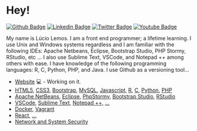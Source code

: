 # Hey!

[![Github Badge](https://img.shields.io/badge/-Github-000?style=flat-square&logo=Github&logoColor=white&link=https://github.com/luciolemos)](https://github.com/luciolemos)
[![Linkedin Badge](https://img.shields.io/badge/-LinkedIn-blue?style=flat-square&logo=Linkedin&logoColor=white&link=https://www.linkedin.com/in/lucio-lemos-a550441a1/)](https://www.linkedin.com/in/lucio-lemos-a550441a1/)
[![Twitter Badge](https://img.shields.io/badge/-Twitter-1ca0f1?style=flat-square&labelColor=1ca0f1&logo=twitter&logoColor=white&link=https://twitter.com/lucciolemos)](https://twitter.com/lucciolemos)
[![Youtube Badge](https://img.shields.io/badge/-YouTube-ff0000?style=flat-square&labelColor=ff0000&logo=youtube&logoColor=white&link=https://studio.youtube.com/channel/UCrNM1nr2nw0lSqMD10m6rLw)](https://studio.youtube.com/channel/UCrNM1nr2nw0lSqMD10m6rLw)

My name is Lúcio Lemos. I am a front end programmer; a lifetime learning. I use Unix and Windows systems regardless and I am familiar with the following IDEs: Apache Netbeans, Eclipse, Bootstrap Studio,
PHP Stormy, RStudio, etc ... I also use Sublime Text, VSCode, and Notepad ++ among others with ease.
I have knowledge of the following programming languages: R, C, Python, PHP, and Java.
I use Github as a versioning tool...

- [Website](https://www.luciolemos.com) 💻 - Working on it.
- [HTML5](#), [CSS3](#), [Bootstrap](#), [MySQL](#), [Javascript](#), [R](#), [C](#), [Python](#), [PHP](#)
- [Apache NetBeans](#), [Eclipse](#), [PhpStormy](#), [Bootstrap Studio](#), [RStudio](#)
- [VSCode](#), [Sublime Text](#), [Notepad ++](#), [...](#)
- [Docker](#), [Vagrant](#)
- [React](#), [...](#)
- [Network and System Security](#)